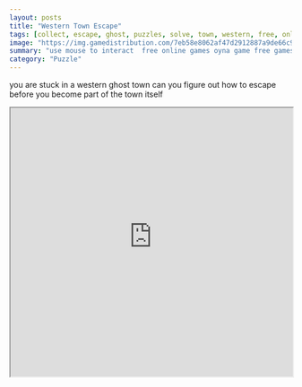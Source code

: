 ```yaml
---
layout: posts
title: "Western Town Escape"
tags: [collect, escape, ghost, puzzles, solve, town, western, free, online, games, oyna, game, free, games, play, play, games]
image: "https://img.gamedistribution.com/7eb58e8062af47d2912887a9de66c90f.jpg"
summary: "use mouse to interact  free online games oyna game free games play play games"
category: "Puzzle"
---
```


you are stuck in a western ghost town can you figure out how to escape before you become part of the town itself

<iframe width="100%" height="480px;" src="https://flash.gamedistribution.com?game=7eb58e8062af47d2912887a9de66c90f"></iframe>